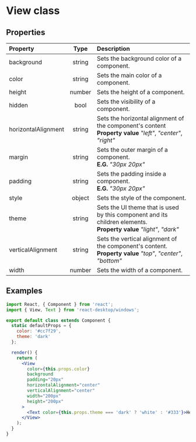 # View class

## Properties

Property            | Type   | Description
:------------------ | :-----:| :----------
background          | string | Sets the background color of a component.
color               | string | Sets the main color of a component.
height              | number | Sets the height of a component.
hidden              | bool   | Sets the visibility of a component.
horizontalAlignment | string | Sets the horizontal alignment of the component's content<br/>__Property value__ _"left"_, _"center"_, _"right"_
margin              | string | Sets the outer margin of a component.<br/>__E.G.__ _"30px 20px"_
padding             | string | Sets the padding inside a component.<br/>__E.G.__ _"30px 20px"_
style               | object | Sets the style of the component.
theme               | string | Sets the UI theme that is used by this component and its children elements.<br/>__Property value__ _"light"_, _"dark"_
verticalAlignment   | string | Sets the vertical alignment of the component's content.<br/>__Property value__ _"top"_, _"center"_, _"bottom"_
width               | number | Sets the width of a component.

## Examples

```jsx
import React, { Component } from 'react';
import { View, Text } from 'react-desktop/windows';

export default class extends Component {
  static defaultProps = {
    color: '#cc7f29',
    theme: 'dark'
  };

  render() {
    return (
      <View
        color={this.props.color}
        background
        padding="20px"
        horizontalAlignment="center"
        verticalAlignment="center"
        width="200px"
        height="200px"
      >
        <Text color={this.props.theme === 'dark' ? 'white' : '#333'}>Hello World</Text>
      </View>
    );
  }
}
```
